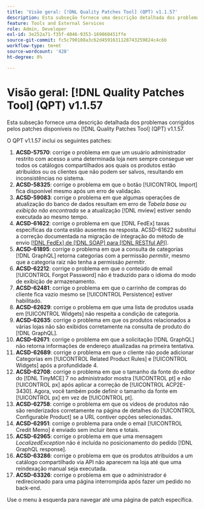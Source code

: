 ```yaml
---
title: 'Visão geral: [!DNL Quality Patches Tool] (QPT) v1.1.57'
description: Esta subseção fornece uma descrição detalhada dos problemas corrigidos pelos patches disponíveis no  [!DNL Quality Patches Tool] (QPT) v1.1.57.
feature: Tools and External Services
role: Admin, Developer
exl-id: 3e252a71-f35f-4046-9353-169060451ffe
source-git-commit: fc5c790108a3c62d4591631128743259824c4c6b
workflow-type: tm+mt
source-wordcount: '428'
ht-degree: 0%

---
```


# Visão geral: [!DNL Quality Patches Tool] (QPT) v1.1.57

Esta subseção fornece uma descrição detalhada dos problemas corrigidos pelos patches disponíveis no [!DNL Quality Patches Tool] (QPT) v1.1.57.

O QPT v1.1.57 inclui os seguintes patches:

1. **ACSD-57570**: corrige o problema em que um usuário administrador restrito com acesso a uma determinada loja nem sempre consegue ver todos os catálogos compartilhados aos quais os produtos estão atribuídos ou os clientes que não podem ser salvos, resultando em inconsistências no sistema.
1. **ACSD-58325**: corrige o problema em que o botão [!UICONTROL Import] fica disponível mesmo após um erro de validação.
1. **ACSD-59083**: corrige o problema em que algumas operações de atualização do banco de dados resultam em erro de _Tabela base ou exibição não encontrada_ se a atualização [!DNL mview] estiver sendo executada ao mesmo tempo.
1. **ACSD-61622**: corrige o problema em que [!DNL FedEx] taxas específicas da conta estão ausentes na resposta. ACSD-61622 substitui a correção documentada na migração de integração do método de envio [[!DNL FedEx] de [!DNL SOAP] para [!DNL RESTful API]](https://experienceleague.adobe.com/en/docs/commerce-knowledge-base/kb/troubleshooting/known-issues-patches-attached/fedex-shipping-method-integration-migration-soap-restful-api).
1. **ACSD-61895**: corrige o problema em que a consulta de categorias [!DNL GraphQL] retorna categorias com a permissão *permitir*, mesmo que a categoria raiz não tenha a permissão *permitir*.
1. **ACSD-62212**: corrige o problema em que o conteúdo de email [!UICONTROL Forgot Password] não é traduzido para o idioma do modo de exibição de armazenamento.
1. **ACSD-62481**: corrige o problema em que o carrinho de compras do cliente fica vazio mesmo se [!UICONTROL Persistence] estiver habilitado.
1. **ACSD-62629**: corrige o problema em que uma lista de produtos usada em [!UICONTROL Widgets] não respeita a condição de categoria.
1. **ACSD-62635**: corrige o problema em que os produtos relacionados a várias lojas não são exibidos corretamente na consulta de produto do [!DNL GraphQL].
1. **ACSD-62671**: corrige o problema em que a solicitação [!DNL GraphQL] não retorna informações de endereço atualizadas na primeira tentativa.
1. **ACSD-62689**: corrige o problema em que o cliente não pode adicionar Categorias em [!UICONTROL Related Product Rules] e [!UICONTROL Widgets] após a profundidade 4.
1. **ACSD-62708**: corrige o problema em que o tamanho da fonte do editor do [!DNL TinyMCE] 7 no administrador mostra [!UICONTROL pt] e não [!UICONTROL px] após aplicar a correção de [!UICONTROL ACP2E-3430]. Agora, você também pode definir o tamanho da fonte em [!UICONTROL px] em vez de [!UICONTROL pt].
1. **ACSD-62758**: corrige o problema em que os vídeos de produtos não são renderizados corretamente na página de detalhes do [!UICONTROL Configurable Product] se a URL contiver opções selecionadas.
1. **ACSD-62951**: corrige o problema para onde o email [!UICONTROL Credit Memo] é enviado sem incluir itens e totais.
1. **ACSD-62965**: corrige o problema em que uma mensagem *LocalizedException* não é incluída no posicionamento do pedido [!DNL GraphQL response].
1. **ACSD-63286**: corrige o problema em que os produtos atribuídos a um catálogo compartilhado via API não aparecem na loja até que uma reindexação manual seja executada.
1. **ACSD-63326**: corrige o problema em que o administrador é redirecionado para uma página interrompida após fazer um pedido no back-end.


Use o menu à esquerda para navegar até uma página de patch específica.
